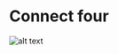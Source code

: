 # Connect four

![alt text](https://github.com/proman3419/Programming-Challenges-v1.4/Screenshots/21_1.PNG)
